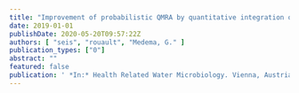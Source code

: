 ```yaml
---
title: "Improvement of probabilistic QMRA by quantitative integration of external information using Bayesian hierarchical modelling"
date: 2019-01-01
publishDate: 2020-05-20T09:57:22Z
authors: [ "seis", "rouault", "Medema, G." ]
publication_types: ["0"]
abstract: ""
featured: false
publication: ' *In:* Health Related Water Microbiology. Vienna, Austria'
---
```


